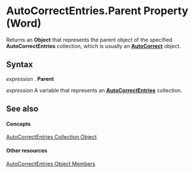 
# AutoCorrectEntries.Parent Property (Word)

Returns an  **Object** that represents the parent object of the specified **AutoCorrectEntries** collection, which is usually an **[AutoCorrect](dea9b72c-4378-05ac-ec4b-51cf3af3f2a3.md)** object.


## Syntax

 _expression_ . **Parent**

 _expression_ A variable that represents an **[AutoCorrectEntries](3823f96c-f600-d279-2592-253025ad63ff.md)** collection.


## See also


#### Concepts


[AutoCorrectEntries Collection Object](3823f96c-f600-d279-2592-253025ad63ff.md)
#### Other resources


[AutoCorrectEntries Object Members](bc7d11ff-7678-d60b-9cf9-b03b1881e5f6.md)
